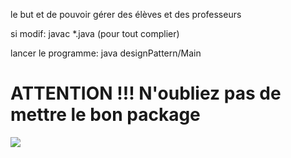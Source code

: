 le but et de pouvoir gérer des élèves et des professeurs

si modif: javac *.java (pour tout complier)

lancer le programme: java designPattern/Main

<h1>ATTENTION !!! N'oubliez pas de mettre le bon package</h1>


<img src="https://cdn.discordapp.com/attachments/317682944502136832/1167102401514319893/image.png?ex=654ce7d0&is=653a72d0&hm=f805cbf43b4a2052e6c5c4f2659b54ffc78b72be546c6b467ad86c712ca340a8&">

